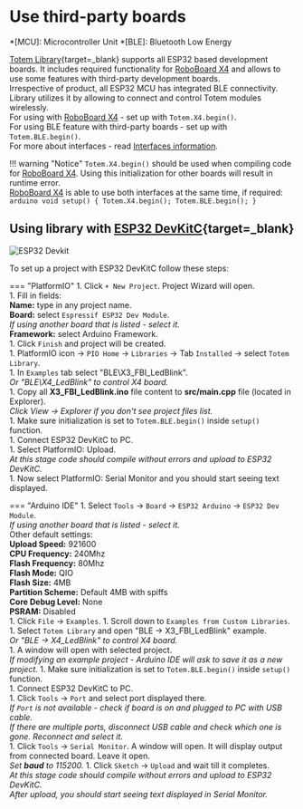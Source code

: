 # Use third-party boards

*[MCU]: Microcontroller Unit
*[BLE]: Bluetooth Low Energy

[Totem Library](https://github.com/totemmaker/TotemArduino/){target=_blank} supports all ESP32 based development boards. It includes required functionality for [RoboBoard X4](/modules/04) and allows to use some features with third-party development boards.  
Irrespective of product, all ESP32 MCU has integrated BLE connectivity. Library utilizes it by allowing to connect and control Totem modules wirelessly.  
For using with [RoboBoard X4](/modules/04) - set up with `Totem.X4.begin()`.  
For using BLE feature with third-party boards - set up with `Totem.BLE.begin()`.  
For more about interfaces - read [Interfaces information](/interfaces/).

!!! warning "Notice"
    `Totem.X4.begin()` should be used when compiling code for [RoboBoard X4](/modules/04). Using this initialization for other boards will result in runtime error.  
    [RoboBoard X4](/modules/04) is able to use both interfaces at the same time, if required:  
    ```arduino
    void setup() {
        Totem.X4.begin();
        Totem.BLE.begin();
    }
    ```

## Using library with [ESP32 DevKitC](https://docs.espressif.com/projects/esp-idf/en/v3.1.5/get-started/get-started-devkitc.html){target=_blank}
![ESP32 Devkit](https://docs.espressif.com/projects/esp-idf/en/v3.1.5/_images/esp32-devkitc-functional-overview1.jpg)

To set up a project with ESP32 DevKitC follow these steps:

=== "PlatformIO"
    1. Click `+ New Project`. Project Wizard will open.  
    1. Fill in fields:  
        **Name:** type in any project name.  
        **Board:** select `Espressif ESP32 Dev Module`.  
        _If using another board that is listed - select it._  
        **Framework:** select Arduino Framework.  
    1. Click `Finish` and project will be created.  
    1. PlatformIO icon → `PIO Home` → `Libraries` → Tab `Installed` → select `Totem Library`.  
    1. In `Examples` tab select "BLE\X3_FBI_LedBlink".  
        _Or "BLE\X4_LedBlink" to control X4 board._  
    1. Copy all **X3_FBI_LedBlink.ino** file content to **src/main.cpp** file (located in Explorer).  
        _Click View → Explorer if you don't see project files list._  
    1. Make sure initialization is set to `Totem.BLE.begin()` inside `setup()` function.  
    1. Connect ESP32 DevKitC to PC.  
    1. Select PlatformIO: Upload.  
        _At this stage code should compile without errors and upload to ESP32 DevKitC._  
    1. Now select PlatformIO: Serial Monitor and you should start seeing text displayed.  

=== "Arduino IDE"
    1. Select `Tools` → `Board` → `ESP32 Arduino` → `ESP32 Dev Module`.  
        _If using another board that is listed - select it._  
        Other default settings:  
        **Upload Speed:** 921600  
        **CPU Frequency:** 240Mhz  
        **Flash Frequency:** 80Mhz  
        **Flash Mode:** QIO  
        **Flash Size:** 4MB  
        **Partition Scheme:** Default 4MB with spiffs  
        **Core Debug Level:** None  
        **PSRAM:** Disabled  
    1. Click `File` → `Examples`.
    1. Scroll down to `Examples from Custom Libraries`.
    1. Select `Totem Library` and open "BLE → X3_FBI_LedBlink" example.  
        _Or "BLE → X4_LedBlink" to control X4 board._  
    1. A window will open with selected project.  
        _If modifying an example project - Arduino IDE will ask to save it as a new project._
    1. Make sure initialization is set to `Totem.BLE.begin()` inside `setup()` function.  
    1. Connect ESP32 DevKitC to PC.  
    1. Click `Tools` → `Port` and select port displayed there.  
        _If `Port` is not available - check if board is on and plugged to PC with USB cable._  
        _If there are multiple ports, disconnect USB cable and check which one is gone. Reconnect and select it._  
    1. Click `Tools` → `Serial Monitor`. A window will open. It will display output from connected board. Leave it open.  
        _Set **baud** to 115200._
    1. Click `Sketch` → `Upload` and wait till it completes.  
        _At this stage code should compile without errors and upload to ESP32 DevKitC._  
        _After upload, you should start seeing text displayed in Serial Monitor._  

